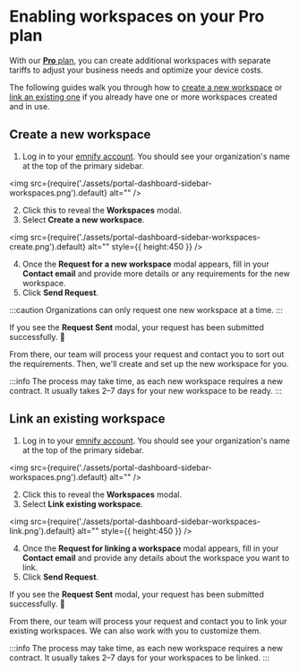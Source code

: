 # Enabling workspaces on your Pro plan

With our [**Pro** plan](https://portal.emnify.com/organisation-settings/subscription#plans), you can create additional workspaces with separate tariffs to adjust your business needs and optimize your device costs.

The following guides walk you through how to [create a new workspace](#create-a-new-workspace) or [link an existing one](#link-an-existing-workspace) if you already have one or more workspaces created and in use.

## Create a new workspace

1. Log in to your [emnify account](https://portal.emnify.com/sign).
You should see your organization's name at the top of the primary sidebar.

<img
  src={require('./assets/portal-dashboard-sidebar-workspaces.png').default}
  alt=""
/>

2. Click this to reveal the **Workspaces** modal.
3. Select **Create a new workspace**.

<img
  src={require('./assets/portal-dashboard-sidebar-workspaces-create.png').default}
  alt=""
  style={{ height:450 }}
/>

4. Once the **Request for a new workspace** modal appears, fill in your **Contact email** and provide more details or any requirements for the new workspace.
5. Click **Send Request**.

:::caution
Organizations can only request one new workspace at a time.
:::

If you see the **Request Sent** modal, your request has been submitted successfully. 🎉

From there, our team will process your request and contact you to sort out the requirements.
Then, we'll create and set up the new workspace for you.

:::info
The process may take time, as each new workspace requires a new contract.
It usually takes 2–7 days for your new workspace to be ready.
:::

## Link an existing workspace

1. Log in to your [emnify account](https://portal.emnify.com/sign).
You should see your organization's name at the top of the primary sidebar.

<img
  src={require('./assets/portal-dashboard-sidebar-workspaces.png').default}
  alt=""
/>

2. Click this to reveal the **Workspaces** modal.
3. Select **Link existing workspace**.

<img
  src={require('./assets/portal-dashboard-sidebar-workspaces-link.png').default}
  alt=""
  style={{ height:450 }}
/>

4. Once the **Request for linking a workspace** modal appears, fill in your **Contact email** and provide any details about the workspace you want to link.
5. Click **Send Request**.

If you see the **Request Sent** modal, your request has been submitted successfully. 🎉

From there, our team will process your request and contact you to link your existing workspaces.
We can also work with you to customize them.

:::info
The process may take time, as each new workspace requires a new contract.
It usually takes 2–7 days for your workspaces to be linked.
:::
